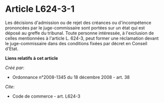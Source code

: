 # Article L624-3-1

Les décisions d'admission ou de rejet des créances ou d'incompétence prononcées par le juge-commissaire sont portées sur un
état qui est déposé au greffe du tribunal. Toute personne intéressée, à l'exclusion de celles mentionnées à l'article L.
624-3, peut former une réclamation devant le juge-commissaire dans des conditions fixées par décret en Conseil d'Etat.

**Liens relatifs à cet article**

_Créé par_:

  - Ordonnance n°2008-1345 du 18 décembre 2008 - art. 38

_Cite_:

  - Code de commerce - art. L624-3
